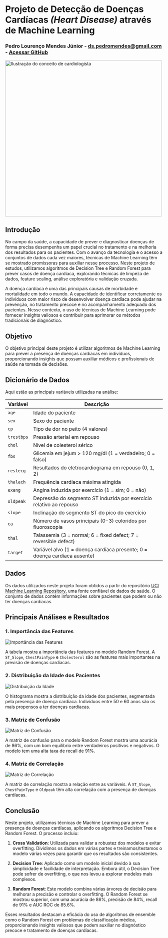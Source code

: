 # Projeto de Detecção de Doenças Cardíacas *(Heart Disease)* através de Machine Learning

### Pedro Lourenço Mendes Júnior - ds.pedromendes@gmail.com - [Acessar GitHub](https://github.com/pedromendesjr)

<img src='https://img.freepik.com/vetores-gratis/ilustracao-do-conceito-de-cardiologista_114360-6847.jpg?w=740&t=st=1687444617~exp=1687445217~hmac=564e0d5401d982c44da6a51f0eb9101fbd448b20a5ae2a61f689c63a53d1709a' alt='Ilustração do conceito de cardiologista' width='500' height='500' title="Image by rawpixel.com on Freepik">

## Introdução
No campo da saúde, a capacidade de prever e diagnosticar doenças de forma precisa desempenha um papel crucial no tratamento e na melhoria dos resultados para os pacientes. Com o avanço da tecnologia e o acesso a conjuntos de dados cada vez maiores, técnicas de Machine Learning têm se mostrado promissoras para auxiliar nesse processo. Neste projeto de estudos, utilizamos algoritmos de Decision Tree e Random Forest para prever casos de doença cardíaca, explorando técnicas de limpeza de dados, feature scaling, análise exploratória e validação cruzada.

A doença cardíaca é uma das principais causas de morbidade e mortalidade em todo o mundo. A capacidade de identificar corretamente os indivíduos com maior risco de desenvolver doença cardíaca pode ajudar na prevenção, no tratamento precoce e no acompanhamento adequado dos pacientes. Nesse contexto, o uso de técnicas de Machine Learning pode fornecer insights valiosos e contribuir para aprimorar os métodos tradicionais de diagnóstico.

## Objetivo
O objetivo principal deste projeto é utilizar algoritmos de Machine Learning para prever a presença de doenças cardíacas em indivíduos, proporcionando insights que possam auxiliar médicos e profissionais de saúde na tomada de decisões.

## Dicionário de Dados
Aqui estão as principais variáveis utilizadas na análise:

| Variável           | Descrição                                                                                      |
|--------------------|------------------------------------------------------------------------------------------------|
| `age`              | Idade do paciente                                                                              |
| `sex`              | Sexo do paciente                                                                               |
| `cp`               | Tipo de dor no peito (4 valores)                                                               |
| `trestbps`         | Pressão arterial em repouso                                                                     |
| `chol`             | Nível de colesterol sérico                                                                     |
| `fbs`              | Glicemia em jejum > 120 mg/dl (1 = verdadeiro; 0 = falso)                                       |
| `restecg`          | Resultados do eletrocardiograma em repouso (0, 1, 2)                                            |
| `thalach`          | Frequência cardíaca máxima atingida                                                            |
| `exang`            | Angina induzida por exercício (1 = sim; 0 = não)                                                |
| `oldpeak`          | Depressão do segmento ST induzida por exercício relativo ao repouso                            |
| `slope`            | Inclinação do segmento ST do pico do exercício                                                 |
| `ca`               | Número de vasos principais (0-3) coloridos por fluoroscopia                                    |
| `thal`             | Talassemia (3 = normal; 6 = fixed defect; 7 = reversible defect)                               |
| `target`           | Variável alvo (1 = doença cardíaca presente; 0 = doença cardíaca ausente)                      |

## Dados
Os dados utilizados neste projeto foram obtidos a partir do repositório [UCI Machine Learning Repository](https://archive.ics.uci.edu/ml/datasets/heart+disease), uma fonte confiável de dados de saúde. O conjunto de dados contém informações sobre pacientes que podem ou não ter doenças cardíacas.

## Principais Análises e Resultados

### 1. Importância das Features
![Importância das Features](https://github.com/pedromendesjr/classifier-heart/blob/main/imagens/features.png)

A tabela mostra a importância das features no modelo Random Forest. A `ST_Slope`, `ChestPainType` e `Cholesterol` são as features mais importantes na previsão de doenças cardíacas.

### 2. Distribuição da Idade dos Pacientes
![Distribuição da Idade](https://github.com/pedromendesjr/classifier-heart/blob/main/imagens/grafico_idade.png)

O histograma mostra a distribuição da idade dos pacientes, segmentada pela presença de doença cardíaca. Indivíduos entre 50 e 60 anos são os mais propensos a ter doenças cardíacas.

### 3. Matriz de Confusão
![Matriz de Confusão](https://github.com/pedromendesjr/classifier-heart/blob/main/imagens/matriz_confusao.png)

A matriz de confusão para o modelo Random Forest mostra uma acurácia de 86%, com um bom equilíbrio entre verdadeiros positivos e negativos. O modelo tem uma alta taxa de recall de 91%.

### 4. Matriz de Correlação
![Matriz de Correlação](https://github.com/pedromendesjr/classifier-heart/blob/main/imagens/matriz_correlacao.png)

A matriz de correlação mostra a relação entre as variáveis. A `ST_Slope`, `ChestPainType` e `Oldpeak` têm alta correlação com a presença de doenças cardíacas.

## Conclusão
Neste projeto, utilizamos técnicas de Machine Learning para prever a presença de doenças cardíacas, aplicando os algoritmos Decision Tree e Random Forest. O processo incluiu:

1. **Cross Validation**: Utilizada para validar a robustez dos modelos e evitar overfitting. Dividimos os dados em várias partes e treinamos/testamos o modelo várias vezes para garantir que os resultados são consistentes.
   
2. **Decision Tree**: Aplicado como um modelo inicial devido à sua simplicidade e facilidade de interpretação. Embora útil, o Decision Tree pode sofrer de overfitting, o que nos levou a explorar modelos mais complexos.

3. **Random Forest**: Este modelo combina várias árvores de decisão para melhorar a precisão e controlar o overfitting. O Random Forest se mostrou superior, com uma acurácia de 86%, precisão de 84%, recall de 91% e AUC ROC de 85.6%.

Esses resultados destacam a eficácia do uso de algoritmos de ensemble como o Random Forest em problemas de classificação médica, proporcionando insights valiosos que podem auxiliar no diagnóstico precoce e tratamento de doenças cardíacas.
